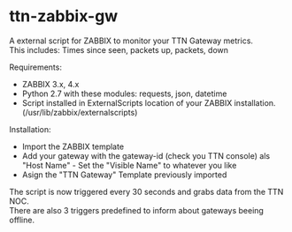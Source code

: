 # ttn-zabbix-gw
A external script for ZABBIX to monitor your TTN Gateway metrics.  
This includes: Times since seen, packets up, packets, down

Requirements:
- ZABBIX 3.x, 4.x
- Python 2.7 with these modules: requests, json, datetime
- Script installed in ExternalScripts location of your ZABBIX installation. (/usr/lib/zabbix/externalscripts)

Installation:
- Import the ZABBIX template
- Add your gateway with the gateway-id (check you TTN console) als "Host Name" - Set the "Visible Name" to whatever you like
- Asign the "TTN Gateway" Template previously imported

The script is now triggered every 30 seconds and grabs data from the TTN NOC.  
There are also 3 triggers predefined to inform about gateways beeing offline.
